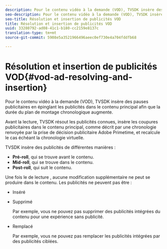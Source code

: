 ```yaml
---
description: Pour le contenu vidéo à la demande (VOD), TVSDK insère des pauses publicitaires en épinglant les publicités dans le contenu principal afin que la durée du plan de montage chronologique augmente.
seo-description: Pour le contenu vidéo à la demande (VOD), TVSDK insère des pauses publicitaires en épinglant les publicités dans le contenu principal afin que la durée du plan de montage chronologique augmente.
seo-title: Résolution et insertion de publicités VOD
title: Résolution et insertion de publicités VOD
uuid: 33280792-ad08-41c1-b180-cc2159e8137c
translation-type: tm+mt
source-git-commit: 5908e5a3521966496aeec0ef730e4a704fddfb68

---
```



# Résolution et insertion de publicités VOD{#vod-ad-resolving-and-insertion}

Pour le contenu vidéo à la demande (VOD), TVSDK insère des pauses publicitaires en épinglant les publicités dans le contenu principal afin que la durée du plan de montage chronologique augmente.

Avant la lecture, TVSDK résout les publicités connues, insère les coupures publicitaires dans le contenu principal, comme décrit par une chronologie renvoyée par la prise de décision publicitaire Adobe Primetime, et recalcule le cas échéant la chronologie virtuelle.

TVSDK insère des publicités de différentes manières :

* **Pré-roll**, qui se trouve avant le contenu.
* **Mid-roll**, qui se trouve dans le contenu.
* **Post-roll**, qui suit le contenu.

Une fois le de lecture , aucune modification supplémentaire ne peut se produire dans le contenu. Les publicités ne peuvent pas être :

* Inséré
* Supprimé

   Par exemple, vous ne pouvez pas supprimer des publicités intégrées du contenu pour  une expérience  sans publicité.
* Remplacé

   Par exemple, vous ne pouvez pas remplacer les publicités intégrées par des publicités ciblées.


